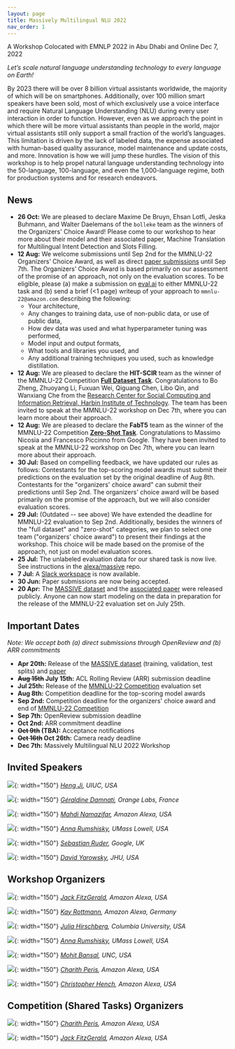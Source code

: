 ```yaml
---
layout: page
title: Massively Multilingual NLU 2022
nav_order: 1
---
```


A Workshop Colocated with EMNLP 2022 in Abu Dhabi and Online
Dec 7, 2022

*Let’s scale natural language understanding technology to every language on Earth!*

By 2023 there will be over 8 billion virtual assistants worldwide, the majority of which will be on smartphones. Additionally, over 100 million smart speakers have been sold, most of which exclusively use a voice interface and require Natural Language Understanding (NLU) during every user interaction in order to function. However, even as we approach the point in which there will be more virtual assistants than people in the world, major virtual assistants still only support a small fraction of the world’s languages. This limitation is driven by the lack of labeled data, the expense associated with human-based quality assurance, model maintenance and update costs, and more. Innovation is how we will jump these hurdles. The vision of this workshop is to help propel natural language understanding technology into the 50-language, 100-language, and even the 1,000-language regime, both for production systems and for research endeavors.

## News
* **26 Oct:** We are pleased to declare Maxime De Bruyn, Ehsan Lotfi, Jeska Buhmann, and Walter Daelemans of the `bolleke` team as the winners of the Organizers' Choice Award! Please come to our workshop to hear more about their model and their associated paper, Machine Translation for Multilingual Intent Detection and Slots Filling.
* **12 Aug:** We welcome submissions until Sep 2nd for the MMNLU-22 Organizers’ Choice Award, as well as direct [paper submissions](https://mmnlu-22.github.io/Calls/) until Sep 7th. The Organizers’ Choice Award is based primarily on our assessment of the promise of an approach, not only on the evaluation scores. To be eligible, please (a) make a submission on [eval.ai](https://eval.ai/web/challenges/challenge-page/1697/overview) to either MMNLU-22 task and (b) send a brief (<1 page) writeup of your approach to `mmnlu-22@amazon.com` describing the following:
  * Your architecture,
  * Any changes to training data, use of non-public data, or use of public data,
  * How dev data was used and what hyperparameter tuning was performed,
  * Model input and output formats,
  * What tools and libraries you used, and
  * Any additional training techniques you used, such as knowledge distillation.
* **12 Aug:** We are pleased to declare the **HIT-SCIR** team as the winner of the MMNLU-22 Competition [**Full Dataset Task**](https://eval.ai/web/challenges/challenge-page/1697/leaderboard/4060). Congratulations to Bo Zheng, Zhuoyang Li, Fuxuan Wei, Qiguang Chen, Libo Qin, and Wanxiang Che from the [Research Center for Social Computing and Information Retrieval, Harbin Institute of Technology](http://ir.hit.edu.cn/). The team has been invited to speak at the MMNLU-22 workshop on Dec 7th, where you can learn more about their approach.
* **12 Aug:** We are pleased to declare the **FabT5** team as the winner of the MMNLU-22 Competition [**Zero-Shot Task**](https://eval.ai/web/challenges/challenge-page/1697/leaderboard/4061). Congratulations to Massimo Nicosia and Francesco Piccinno from Google. They have been invited to speak at the MMNLU-22 workshop on Dec 7th, where you can learn more about their approach.
* **30 Jul:** Based on compelling feedback, we have updated our rules as follows: Contestants for the top-scoring model awards must submit their predictions on the evaluation set by the original deadline of Aug 8th. Contestants for the "organizers' choice award" can submit their predictions until Sep 2nd. The organizers' choice award will be based primarily on the promise of the approach, but we will also consider evaluation scores.
* **29 Jul:** (Outdated -- see above) We have extended the deadline for MMNLU-22 evaluation to Sep 2nd. Additionally, besides the winners of the "full dataset" and "zero-shot" categories, we plan to select one team ("organizers' choice award") to present their findings at the workshop. This choice will be made based on the promise of the approach, not just on model evaluation scores.
* **25 Jul:** The unlabeled evaluation data for our shared task is now live. See instructions in the [alexa/massive](https://github.com/alexa/massive) repo.
* **7 Jul:** A [Slack workspace](https://join.slack.com/t/mmnlu-22/shared_invite/zt-1c5p3d3hw-8Ou0QJahOUrEzt5YDYl5Dw) is now available.
* **30 Jun:** Paper submissions are now being accepted.
* **20 Apr:** The [MASSIVE dataset](https://github.com/alexa/massive) and the [associated paper](https://arxiv.org/abs/2204.08582) were released publicly. Anyone can now start modeling on the data in preparation for the release of the MMNLU-22 evaluation set on July 25th.

## Important Dates

*Note: We accept both (a) direct submissions through OpenReview and (b) ARR commitments*

* **Apr 20th:** Release of the [MASSIVE dataset](https://github.com/alexa/massive) (training, validation, test splits) and [paper](https://arxiv.org/abs/2204.08582)
* **~~Aug 15th~~ July 15th:** ACL Rolling Review (ARR) submission deadline
* **Jul 25th:** Release of the [MMNLU-22 Competition](https://eval.ai/web/challenges/challenge-page/1697/overview) evaluation set
* **Aug 8th:** Competition deadline for the top-scoring model awards
* **Sep 2nd:** Competition deadline for the organizers' choice award and end of [MMNLU-22 Competition](https://eval.ai/web/challenges/challenge-page/1697/overview)
* **Sep 7th:** OpenReview submission deadline
* **Oct 2nd:** ARR commitment deadline
* **~~Oct 9th~~ (TBA):** Acceptance notifications
* **~~Oct 16th~~ Oct 26th:** Camera ready deadline
* **Dec 7th:** Massively Multilingual NLU 2022 Workshop

## Invited Speakers

![](images/heng.png){: width="150"}
*[Heng Ji](http://blender.cs.illinois.edu/hengji.html), UIUC, USA*

![](images/geraldine.png){: width="150"}
*[Géraldine Damnati](https://sites.google.com/site/geraldinedamnati/), Orange Labs, France*

![](images/mahdi.jpeg){: width="150"}
*[Mahdi Namazifar](https://www.linkedin.com/in/namazifar/), Amazon Alexa, USA*

![](images/anna.jpeg){: width="150"}
*[Anna Rumshisky](https://www.cs.uml.edu/~arum/), UMass Lowell, USA*

![](images/sebastian.jpeg){: width="150"}
*[Sebastian Ruder](https://ruder.io), Google, UK*

![](images/david.jpg){: width="150"}
*[David Yarowsky](https://www.clsp.jhu.edu/faculty/david-yarowsky/), JHU, USA*

## Workshop Organizers

![](images/jgmf.jpeg){: width="150"}
*[Jack FitzGerald](https://www.linkedin.com/in/jackgmfitzgerald/), Amazon Alexa, USA*

![](images/kay.jpeg){: width="150"}
*[Kay Rottmann](https://kay-rottmann.de/), Amazon Alexa, Germany*

![](images/julia.jpeg){: width="150"}
*[Julia Hirschberg](http://www.cs.columbia.edu/~julia/), Columbia University, USA*

![](images/anna.jpeg){: width="150"}
*[Anna Rumshisky](https://www.cs.uml.edu/~arum/), UMass Lowell, USA*

![](images/mohit.png){: width="150"}
*[Mohit Bansal](https://www.cs.unc.edu/~mbansal/), UNC, USA*

![](images/charith.jpeg){: width="150"}
*[Charith Peris](https://www.linkedin.com/in/charith-peris/), Amazon Alexa, USA*

![](images/chris.jpeg){: width="150"}
*[Christopher Hench](https://www.linkedin.com/in/charith-peris/), Amazon Alexa, USA*

## Competition (Shared Tasks) Organizers

![](images/charith.jpeg){: width="150"}
*[Charith Peris](https://www.linkedin.com/in/charith-peris/), Amazon Alexa, USA*

![](images/jgmf.jpeg){: width="150"}
*[Jack FitzGerald](https://www.linkedin.com/in/jackgmfitzgerald/), Amazon Alexa, USA*
